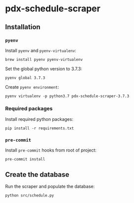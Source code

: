 # pdx-schedule-scraper

## Installation

### `pyenv`

Install `pyenv` and `pyenv-virtualenv`:

`brew install pyenv pyenv-virtualenv`

Set the global python version to 3.7.3:

`pyenv global 3.7.3`

Create `pyenv environment`:

`pyenv virtualenv -p python3.7 pdx-schedule-scraper-3.7.3`

### Required packages

Install required python packages:

`pip install -r requirements.txt`

### `pre-commit`

Install `pre-commit` hooks from root of project:

`pre-commit install`

## Create the database

Run the scraper and populate the database:

`python src/schedule.py`
